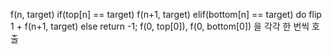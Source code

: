 f(n, target)
if(top[n] == target)
f(n+1, target)
elif(bottom[n] == target)
do flip
1 + f(n+1, target)
else
return -1;
f(0, top[0]), f(0, bottom[0]) 을 각각 한 번씩 호출